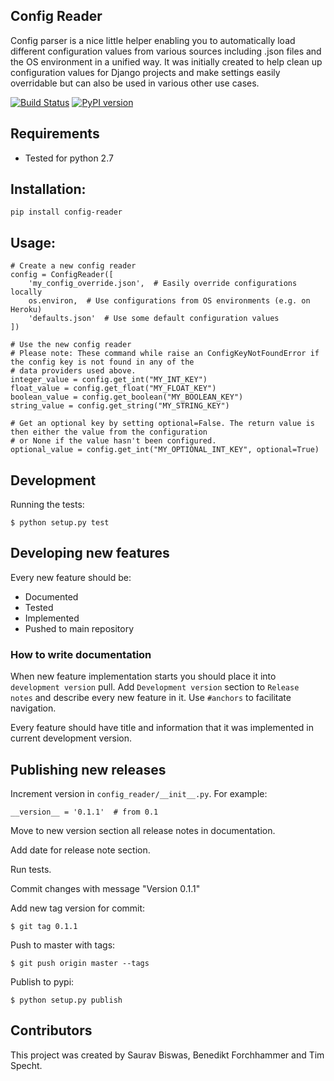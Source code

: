## Config Reader

Config parser is a nice little helper enabling you to automatically load different configuration values from various sources including .json files and the OS environment in a unified way.
It was initially created to help clean up configuration values for Django projects and make settings easily overridable but can also be used in various other use cases.

[![Build Status](https://travis-ci.org/dubsmash/config-reader.svg?branch=master)](https://travis-ci.org/dubsmash/config-reader)
[![PyPI version](https://badge.fury.io/py/config-reader.svg)](https://pypi.python.org/pypi/config-reader/)


## Requirements

* Tested for python 2.7

## Installation:

    pip install config-reader
    
## Usage:

    # Create a new config reader
    config = ConfigReader([
        'my_config_override.json',  # Easily override configurations locally
        os.environ,  # Use configurations from OS environments (e.g. on Heroku)
        'defaults.json'  # Use some default configuration values
    ])
    
    # Use the new config reader
    # Please note: These command while raise an ConfigKeyNotFoundError if the config key is not found in any of the
    # data providers used above.
    integer_value = config.get_int("MY_INT_KEY")
    float_value = config.get_float("MY_FLOAT_KEY")
    boolean_value = config.get_boolean("MY_BOOLEAN_KEY")
    string_value = config.get_string("MY_STRING_KEY")
    
    # Get an optional key by setting optional=False. The return value is then either the value from the configuration
    # or None if the value hasn't been configured.
    optional_value = config.get_int("MY_OPTIONAL_INT_KEY", optional=True)
    

## Development

Running the tests:

    
    $ python setup.py test

## Developing new features

Every new feature should be:

* Documented
* Tested
* Implemented
* Pushed to main repository

### How to write documentation

When new feature implementation starts you should place it into `development version` pull. Add `Development version`
section to `Release notes` and describe every new feature in it. Use `#anchors` to facilitate navigation.

Every feature should have title and information that it was implemented in current development version.


## Publishing new releases

Increment version in `config_reader/__init__.py`. For example:

    __version__ = '0.1.1'  # from 0.1

Move to new version section all release notes in documentation.

Add date for release note section.

Run tests.

Commit changes with message "Version 0.1.1"

Add new tag version for commit:

    $ git tag 0.1.1

Push to master with tags:

    $ git push origin master --tags

Publish to pypi:

    $ python setup.py publish


## Contributors

This project was created by Saurav Biswas, Benedikt Forchhammer and Tim Specht.
